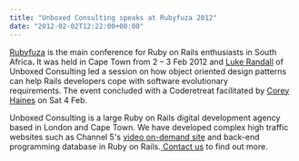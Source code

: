 ```yaml
---
title: "Unboxed Consulting speaks at Rubyfuza 2012"
date: "2012-02-02T12:22:00+00:00"
---
```


<p><span class="s1"><a href="http://rubyfuza.org/">Rubyfuza</a></span>&nbsp;is the main conference for Ruby on Rails enthusiasts in South Africa<b>.&nbsp;</b>It was held in Cape Town from 2 &ndash; 3 Feb 2012 and&nbsp;<span class="s1"><a href="http://rubyfuza.org/speakers/21">Luke Randall</a>&nbsp;of Unboxed Consulting led a session on</span><b>&nbsp;</b>how object oriented design patterns can help Rails developers cope with software evolutionary requirements.<b>&nbsp;</b>The event concluded with a Coderetreat&nbsp;<span class="s2">facilitated by&nbsp;<a href="http://coreyhaines.com/">Corey Haines</a>&nbsp;on&nbsp;</span>Sat 4 Feb.</p>

<p>Unboxed Consulting is a large Ruby on Rails digital development agency based in London and Cape Town. We have developed complex high traffic websites such as Channel 5&#39;s <a href="http://www.channel5.com">video on-demand site</a> and back-end programming database in Ruby on Rails.<a href="mailto:enquiries@unboxedconsulting.com">&nbsp;Contact us</a> to find out more.</p>
